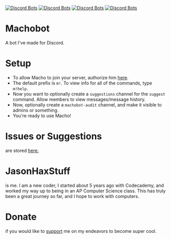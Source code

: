 [![Discord Bots](https://discordbots.org/api/widget/lib/399794061059424257.svg)](https://discordbots.org/bot/399794061059424257)
[![Discord Bots](https://discordbots.org/api/widget/status/399794061059424257.svg)](https://discordbots.org/bot/399794061059424257)
[![Discord Bots](https://discordbots.org/api/widget/upvotes/399794061059424257.svg)](https://discordbots.org/bot/399794061059424257)
[![Discord Bots](https://discordbots.org/api/widget/owner/399794061059424257.svg)](https://discordbots.org/bot/399794061059424257)

# Machobot
A bot I've made for Discord.

# Setup
* To allow Macho to join your server, authorize him [here](https://discordapp.com/oauth2/authorize/?permissions=8&scope=bot&client_id=399794061059424257).
* The default prefix is `m!`. To view info for all of the commands, type `m!help`.
* Now you want to optionally create a `suggestions` channel for the `suggest` command. Allow members to view messages/message history.
* Now, optionally create a `machobot-audit` channel, and make it visible to admins or something.
* You're ready to use Macho!

# Issues or Suggestions
are stored [here.](https://github.com/machobot/bot/issues)

# JasonHaxStuff
is me. I am a new coder, I started about 5 years ago with Codecademy, and worked my way up to being in an AP Computer Science class. This has truly been a great journey so far, and I hope to work with computers.

# Donate
if you would like to [support](https://paypal.me/jasonhaxstuff) me on my endeavors to become super cool.
